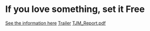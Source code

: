# If you love something, set it Free
[See the information here](https://github.com/DLovesHorses/TheJingoisticMafia/files/13824016/page.pdf)
[Trailer](https://youtu.be/WXrkis9BxFU?si=BXsbxUuaQGLJaAcC)
[TJM_Report.pdf](https://github.com/DLovesHorses/TheJingoisticMafia/files/13824057/TJM_Report.pdf)
